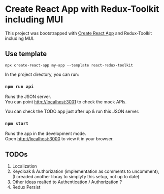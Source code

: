# Create React App with Redux-Toolkit including MUI

This project was bootstrapped with [Create React App](https://github.com/facebook/create-react-app) and Redux-Toolkit including MUI.
## Use template
```
npx create-react-app my-app --template react-redux-toolkit
```
In the project directory, you can run:

### `npm run api`

Runs the JSON server.\
You can point [http://localhost:3001](http://localhost:3001) to check the mock APIs.

You can check the TODO app just after up & run this JSON server.

### `npm start`

Runs the app in the development mode.\
Open [http://localhost:3000](http://localhost:3000) to view it in your browser.


## TODOs
1) Localization  
2) Keycloak & Authorization (implementation as comments to uncomment), (I creaded another libray to simplyfy this setup, not up to date)
3) Other ideas realted to Authentication / Authorization ?
4) Redux Persist
